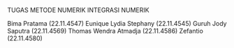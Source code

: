 TUGAS METODE NUMERIK
INTEGRASI NUMERIK

Bima Pratama (22.11.4547)
Eunique Lydia Stephany (22.11.4545)
Guruh Jody Saputra (22.11.4569)
Thomas Wendra Atmadja (22.11.4586)
Zefantio (22.11.4580)
